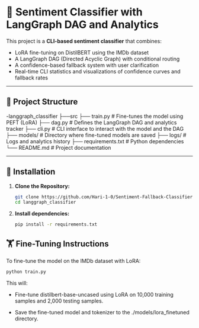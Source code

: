 # 💬 Sentiment Classifier with LangGraph DAG and Analytics

This project is a **CLI-based sentiment classifier** that combines:
- LoRA fine-tuning on DistilBERT using the IMDb dataset
- A LangGraph DAG (Directed Acyclic Graph) with conditional routing
- A confidence-based fallback system with user clarification
- Real-time CLI statistics and visualizations of confidence curves and fallback rates

---

## 📂 Project Structure
-langgraph_classifier
├──src
  ├── train.py # Fine-tunes the model using PEFT (LoRA)
  ├── dag.py # Defines the LangGraph DAG and analytics tracker
  ├── cli.py # CLI interface to interact with the model and the DAG
  ├── models/ # Directory where fine-tuned models are saved
  ├── logs/ # Logs and analytics history
├── requirements.txt # Python dependencies
└── README.md # Project documentation

---

## 🚀 Installation

1. **Clone the Repository:**
   ```bash
   git clone https://github.com/Hari-1-0/Sentiment-Fallback-Classifier
   cd langgraph_classifier
2. **Install dependencies:**
   ```bash
   pip install -r requirements.txt

## 🏋️ Fine-Tuning Instructions
To fine-tune the model on the IMDb dataset with LoRA:

  ```bash
  python train.py
```
This will:
- Fine-tune distilbert-base-uncased using LoRA on 10,000 training samples and 2,000 testing samples.

- Save the fine-tuned model and tokenizer to the ./models/lora_finetuned directory.
